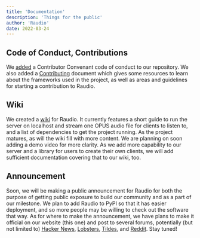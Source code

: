 ```yaml
---
title: 'Documentation'
description: 'Things for the public'
author: 'Raudio'
date: 2022-03-24
---
```


## Code of Conduct, Contributions
We [added](https://github.com/raudio-project/raudio-server/blob/main/CODE_OF_CONDUCT.md) a Contributor Convenant code of conduct to our repository. We also added a 
[Contributing](https://github.com/raudio-project/raudio-server/blob/main/CONTRIBUTING.md) document which gives some resources to learn about the frameworks used in
the project, as well as areas and guidelines for starting a contribution to Raudio.

## Wiki
We created a [wiki](https://github.com/raudio-project/raudio-server/wiki) for Raudio. It currently features a short guide to run the server on localhost and stream
one OPUS audio file for clients to listen to, and a list of dependencies to get the project running. As the project matures, as will the wiki fill with more content.
We are planning on soon adding a demo video for more clarity. As we add more capability to our server and a library for users to create their own clients, we will
add sufficient documentation covering that to our wiki, too.

## Announcement
Soon, we will be making a public announcement for Raudio for both the purpose of getting public exposure to build our community and as a part of our milestone.
We plan to add Raudio to PyPI so that it has easier deployment, and so more people may be willing to check out the software that way. As for where to make the
announcement, we have plans to make it official on our website (this one) and post to several forums, potentially (but not limited to) [Hacker News](https://news.ycombinator.com/),
[Lobsters](https://lobste.rs/), [Tildes](https://tildes.net/), and [Reddit](https://www.reddit.com/r/opensource/). Stay tuned!
